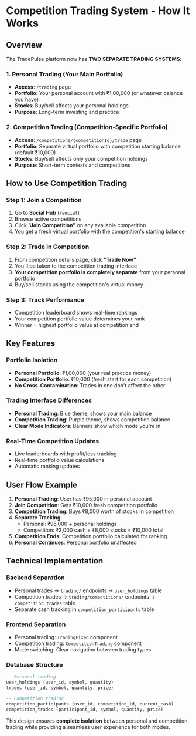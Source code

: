 # Competition Trading System - How It Works

## Overview
The TradePulse platform now has **TWO SEPARATE TRADING SYSTEMS**:

### 1. Personal Trading (Your Main Portfolio)
- **Access**: `/trading` page
- **Portfolio**: Your personal account with ₹1,00,000 (or whatever balance you have)
- **Stocks**: Buy/sell affects your personal holdings
- **Purpose**: Long-term investing and practice

### 2. Competition Trading (Competition-Specific Portfolio)
- **Access**: `/competitions/{competitionId}/trade` page  
- **Portfolio**: Separate virtual portfolio with competition starting balance (default ₹10,000)
- **Stocks**: Buy/sell affects only your competition holdings
- **Purpose**: Short-term contests and competitions

## How to Use Competition Trading

### Step 1: Join a Competition
1. Go to **Social Hub** (`/social`)
2. Browse active competitions
3. Click **"Join Competition"** on any available competition
4. You get a fresh virtual portfolio with the competition's starting balance

### Step 2: Trade in Competition
1. From competition details page, click **"Trade Now"**
2. You'll be taken to the competition trading interface
3. **Your competition portfolio is completely separate** from your personal portfolio
4. Buy/sell stocks using the competition's virtual money

### Step 3: Track Performance
- Competition leaderboard shows real-time rankings
- Your competition portfolio value determines your rank
- Winner = highest portfolio value at competition end

## Key Features

### Portfolio Isolation
- **Personal Portfolio**: ₹1,00,000 (your real practice money)
- **Competition Portfolio**: ₹10,000 (fresh start for each competition)
- **No Cross-Contamination**: Trades in one don't affect the other

### Trading Interface Differences
- **Personal Trading**: Blue theme, shows your main balance
- **Competition Trading**: Purple theme, shows competition balance
- **Clear Mode Indicators**: Banners show which mode you're in

### Real-Time Competition Updates
- Live leaderboards with profit/loss tracking
- Real-time portfolio value calculations
- Automatic ranking updates

## User Flow Example

1. **Personal Trading**: User has ₹95,000 in personal account
2. **Join Competition**: Gets ₹10,000 fresh competition portfolio
3. **Competition Trading**: Buys ₹8,000 worth of stocks in competition
4. **Separate Tracking**: 
   - Personal: ₹95,000 + personal holdings
   - Competition: ₹2,000 cash + ₹8,000 stocks = ₹10,000 total
5. **Competition Ends**: Competition portfolio calculated for ranking
6. **Personal Continues**: Personal portfolio unaffected

## Technical Implementation

### Backend Separation
- Personal trades → `trading/` endpoints → `user_holdings` table
- Competition trades → `trading/competitions/` endpoints → `competition_trades` table
- Separate cash tracking in `competition_participants` table

### Frontend Separation  
- Personal trading: `TradingFixed` component
- Competition trading: `CompetitionTrading` component
- Mode switching: Clear navigation between trading types

### Database Structure
```sql
-- Personal trading
user_holdings (user_id, symbol, quantity)
trades (user_id, symbol, quantity, price)

-- Competition trading
competition_participants (user_id, competition_id, current_cash)
competition_trades (participant_id, symbol, quantity, price)
```

This design ensures **complete isolation** between personal and competition trading while providing a seamless user experience for both modes.
